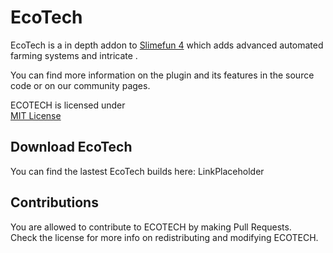 # EcoTech

EcoTech is a in depth addon to [Slimefun 4](https://github.com/TheBusyBiscuit/Slimefun4) which adds advanced automated farming systems and intricate .

You can find more information on the plugin and its features in the source code or on our community pages.

ECOTECH is licensed under  
[MIT License](placeholderlink)

## Download EcoTech

You can find the lastest EcoTech builds here: LinkPlaceholder

## Contributions

You are allowed to contribute to ECOTECH by making Pull Requests.  
Check the license for more info on redistributing and modifying ECOTECH.
